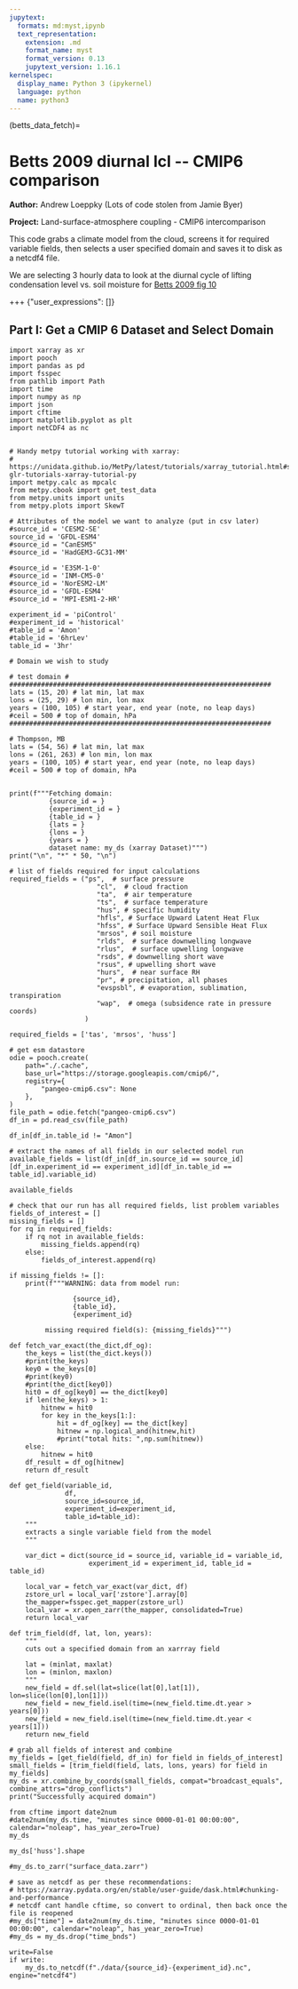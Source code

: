 ```yaml
---
jupytext:
  formats: md:myst,ipynb
  text_representation:
    extension: .md
    format_name: myst
    format_version: 0.13
    jupytext_version: 1.16.1
kernelspec:
  display_name: Python 3 (ipykernel)
  language: python
  name: python3
---
```


(betts_data_fetch)=
# Betts 2009 diurnal lcl -- CMIP6 comparison

**Author:** Andrew Loeppky (Lots of code stolen from Jamie Byer)

**Project:** Land-surface-atmosphere coupling - CMIP6 intercomparison 

This code grabs a climate model from the cloud, screens it for required variable fields, then selects a user specified domain and saves it to disk as a netcdf4 file.

We are selecting 3 hourly data to look at the diurnal cycle of lifting condensation level vs. soil moisture for 
[Betts 2009 fig 10](https://agupubs.onlinelibrary.wiley.com/doi/10.3894/James.2009.1.4)

+++ {"user_expressions": []}

## Part I: Get a CMIP 6 Dataset and Select Domain

```{code-cell} ipython3
import xarray as xr
import pooch
import pandas as pd
import fsspec
from pathlib import Path
import time
import numpy as np
import json
import cftime
import matplotlib.pyplot as plt
import netCDF4 as nc


# Handy metpy tutorial working with xarray:
# https://unidata.github.io/MetPy/latest/tutorials/xarray_tutorial.html#sphx-glr-tutorials-xarray-tutorial-py
import metpy.calc as mpcalc
from metpy.cbook import get_test_data
from metpy.units import units
from metpy.plots import SkewT
```

```{code-cell} ipython3
# Attributes of the model we want to analyze (put in csv later)
#source_id = 'CESM2-SE'
source_id = 'GFDL-ESM4'
#source_id = "CanESM5" 
#source_id = 'HadGEM3-GC31-MM'

#source_id = 'E3SM-1-0'
#source_id = 'INM-CM5-0'
#source_id = 'NorESM2-LM'
#source_id = 'GFDL-ESM4'
#source_id = 'MPI-ESM1-2-HR'

experiment_id = 'piControl' 
#experiment_id = 'historical'
#table_id = 'Amon'
#table_id = '6hrLev'
table_id = '3hr'

# Domain we wish to study

# test domain #
##################################################################
lats = (15, 20) # lat min, lat max
lons = (25, 29) # lon min, lon max
years = (100, 105) # start year, end year (note, no leap days)
#ceil = 500 # top of domain, hPa
##################################################################

# Thompson, MB
lats = (54, 56) # lat min, lat max
lons = (261, 263) # lon min, lon max
years = (100, 105) # start year, end year (note, no leap days)
#ceil = 500 # top of domain, hPa


print(f"""Fetching domain:
          {source_id = }
          {experiment_id = }
          {table_id = }
          {lats = }
          {lons = }
          {years = }
          dataset name: my_ds (xarray Dataset)""")
print("\n", "*" * 50, "\n")
```

```{code-cell} ipython3
# list of fields required for input calculations
required_fields = ("ps",  # surface pressure
                      "cl",  # cloud fraction
                      "ta",  # air temperature
                      "ts",  # surface temperature
                      "hus", # specific humidity
                      "hfls", # Surface Upward Latent Heat Flux
                      "hfss", # Surface Upward Sensible Heat Flux
                      "mrsos", # soil moisture
                      "rlds",  # surface downwelling longwave
                      "rlus",  # surface upwelling longwave
                      "rsds", # downwelling short wave
                      "rsus", # upwelling short wave
                      "hurs",  # near surface RH
                      "pr", # precipitation, all phases
                      "evspsbl", # evaporation, sublimation, transpiration
                      "wap",  # omega (subsidence rate in pressure coords)
                   )

required_fields = ['tas', 'mrsos', 'huss'] 
```

```{code-cell} ipython3
# get esm datastore
odie = pooch.create(
    path="./.cache",
    base_url="https://storage.googleapis.com/cmip6/",
    registry={
        "pangeo-cmip6.csv": None
    },
)
file_path = odie.fetch("pangeo-cmip6.csv")
df_in = pd.read_csv(file_path)
```

```{code-cell} ipython3
df_in[df_in.table_id != "Amon"]
```

```{code-cell} ipython3
# extract the names of all fields in our selected model run
available_fields = list(df_in[df_in.source_id == source_id][df_in.experiment_id == experiment_id][df_in.table_id == table_id].variable_id)
```

```{code-cell} ipython3
available_fields
```

```{code-cell} ipython3
# check that our run has all required fields, list problem variables
fields_of_interest = []
missing_fields = []
for rq in required_fields:
    if rq not in available_fields:
        missing_fields.append(rq)
    else:
        fields_of_interest.append(rq)

if missing_fields != []:
    print(f"""WARNING: data from model run:

                {source_id}, 
                {table_id}, 
                {experiment_id} 

         missing required field(s): {missing_fields}""")
```

```{code-cell} ipython3
def fetch_var_exact(the_dict,df_og):
    the_keys = list(the_dict.keys())
    #print(the_keys)
    key0 = the_keys[0]
    #print(key0)
    #print(the_dict[key0])
    hit0 = df_og[key0] == the_dict[key0]
    if len(the_keys) > 1:
        hitnew = hit0
        for key in the_keys[1:]:
            hit = df_og[key] == the_dict[key]
            hitnew = np.logical_and(hitnew,hit)
            #print("total hits: ",np.sum(hitnew))
    else:
        hitnew = hit0
    df_result = df_og[hitnew]
    return df_result
```

```{code-cell} ipython3
def get_field(variable_id, 
              df,
              source_id=source_id,
              experiment_id=experiment_id,
              table_id=table_id):
    """
    extracts a single variable field from the model
    """

    var_dict = dict(source_id = source_id, variable_id = variable_id,
                    experiment_id = experiment_id, table_id = table_id)
    
    local_var = fetch_var_exact(var_dict, df)
    zstore_url = local_var['zstore'].array[0]
    the_mapper=fsspec.get_mapper(zstore_url)
    local_var = xr.open_zarr(the_mapper, consolidated=True)
    return local_var
```

```{code-cell} ipython3
def trim_field(df, lat, lon, years):
    """
    cuts out a specified domain from an xarrray field
    
    lat = (minlat, maxlat)
    lon = (minlon, maxlon)
    """
    new_field = df.sel(lat=slice(lat[0],lat[1]), lon=slice(lon[0],lon[1]))
    new_field = new_field.isel(time=(new_field.time.dt.year > years[0]))
    new_field = new_field.isel(time=(new_field.time.dt.year < years[1]))
    return new_field
```

```{code-cell} ipython3
# grab all fields of interest and combine
my_fields = [get_field(field, df_in) for field in fields_of_interest]
small_fields = [trim_field(field, lats, lons, years) for field in my_fields]
my_ds = xr.combine_by_coords(small_fields, compat="broadcast_equals", combine_attrs="drop_conflicts")
print("Successfully acquired domain")
```

```{code-cell} ipython3
from cftime import date2num
#date2num(my_ds.time, "minutes since 0000-01-01 00:00:00", calendar="noleap", has_year_zero=True)
my_ds
```

```{code-cell} ipython3
my_ds['huss'].shape
```

```{code-cell} ipython3
#my_ds.to_zarr("surface_data.zarr")
```

```{code-cell} ipython3
# save as netcdf as per these recommendations:
# https://xarray.pydata.org/en/stable/user-guide/dask.html#chunking-and-performance
# netcdf cant handle cftime, so convert to ordinal, then back once the file is reopened
#my_ds["time"] = date2num(my_ds.time, "minutes since 0000-01-01 00:00:00", calendar="noleap", has_year_zero=True)
#my_ds = my_ds.drop("time_bnds")
```

```{code-cell} ipython3
write=False
if write:
    my_ds.to_netcdf(f"./data/{source_id}-{experiment_id}.nc", engine="netcdf4")
```

```{code-cell} ipython3

```
